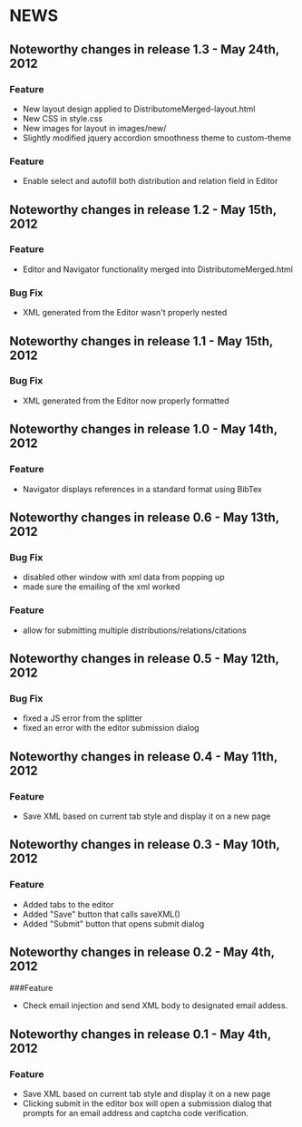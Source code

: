 # NEWS
## Noteworthy changes in release 1.3 - May 24th, 2012
### Feature
* New layout design applied to DistributomeMerged-layout.html
* New CSS in style.css
* New images for layout in images/new/
* Slightly modified jquery accordion smoothness theme to custom-theme

### Feature
* Enable select and autofill both distribution and relation field in Editor

## Noteworthy changes in release 1.2 - May 15th, 2012

### Feature
* Editor and Navigator functionality merged into DistributomeMerged.html

### Bug Fix
* XML generated from the Editor wasn't properly nested

## Noteworthy changes in release 1.1 - May 15th, 2012

### Bug Fix
* XML generated from the Editor now properly formatted

## Noteworthy changes in release 1.0 - May 14th, 2012

### Feature
* Navigator displays references in a standard format using BibTex

## Noteworthy changes in release 0.6 - May 13th, 2012

### Bug Fix
* disabled other window with xml data from popping up
* made sure the emailing of the xml worked

### Feature
* allow for submitting multiple distributions/relations/citations

## Noteworthy changes in release 0.5 - May 12th, 2012

### Bug Fix
* fixed a JS error from the splitter
* fixed an error with the editor submission dialog

## Noteworthy changes in release 0.4 - May 11th, 2012
 
### Feature
* Save XML based on current tab style and display it on a new page

## Noteworthy changes in release 0.3 - May 10th, 2012

### Feature
* Added tabs to the editor
* Added "Save" button that calls saveXML()
* Added "Submit" button that opens submit dialog

## Noteworthy changes in release 0.2 - May 4th, 2012

###Feature
* Check email injection and send XML body to designated email addess.

## Noteworthy changes in release 0.1 - May 4th, 2012

### Feature
* Save XML based on current tab style and display it on a new page
* Clicking submit in the editor box will open a submission dialog that prompts for an email address and captcha code verification.
